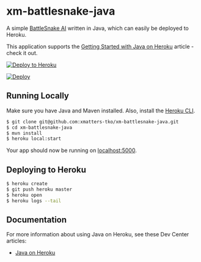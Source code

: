# xm-battlesnake-java

A simple [BattleSnake AI](http://battlesnake.io) written in Java, which can easily be deployed to Heroku.

This application supports the [Getting Started with Java on Heroku](https://devcenter.heroku.com/articles/getting-started-with-java) article - check it out.

[![Deploy to Heroku](https://www.herokucdn.com/deploy/button.png)](https://heroku.com/deploy)


[![Deploy](https://www.herokucdn.com/deploy/button.png)](https://heroku.com/deploy)

## Running Locally

Make sure you have Java and Maven installed.  Also, install the [Heroku CLI](https://cli.heroku.com/).

```sh
$ git clone git@github.com:xmatters-tko/xm-battlesnake-java.git
$ cd xm-battlesnake-java
$ mvn install
$ heroku local:start
```

Your app should now be running on [localhost:5000](http://localhost:5000/).


## Deploying to Heroku

```sh
$ heroku create
$ git push heroku master
$ heroku open
$ heroku logs --tail
```

## Documentation

For more information about using Java on Heroku, see these Dev Center articles:

- [Java on Heroku](https://devcenter.heroku.com/categories/java)
```

